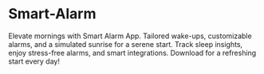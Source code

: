 # Smart-Alarm
 Elevate mornings with Smart Alarm App. Tailored wake-ups, customizable alarms, and a simulated sunrise for a serene start. Track sleep insights, enjoy stress-free alarms, and smart integrations. Download for a refreshing start every day!
